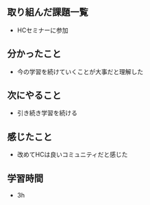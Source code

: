 ## 取り組んだ課題一覧
- HCセミナーに参加
## 分かったこと
- 今の学習を続けていくことが大事だと理解した
## 次にやること
- 引き続き学習を続ける
## 感じたこと
- 改めてHCは良いコミュニティだと感じた
## 学習時間
- 3h
